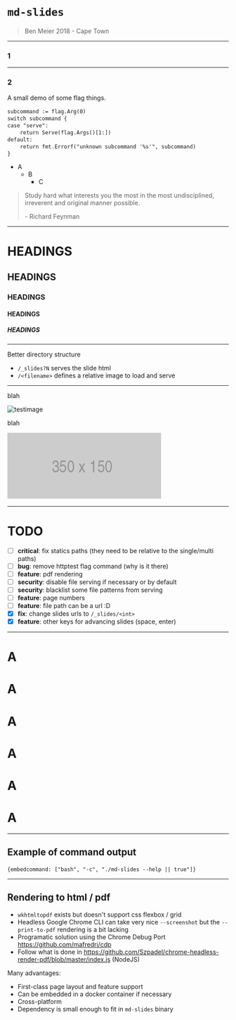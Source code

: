 <meta valign="bottom" halign="left">

# `md-slides`

> Ben Meier 2018
> \- Cape Town

---

### 1

---

### 2

A small demo of some flag things.

```
subcommand := flag.Arg(0)
switch subcommand {
case "serve":
    return Serve(flag.Args()[1:])
default:
    return fmt.Errorf("unknown subcommand '%s'", subcommand)
}
```

- A
  - B
    - C

> Study hard what interests you the most in the most undisciplined, irreverent and original manner possible.
> <footer>- Richard Feynman</footer>

---

# HEADINGS
## HEADINGS
### HEADINGS
#### HEADINGS
##### HEADINGS

---

Better directory structure

- `/_slides?N` serves the slide html
- `/<filename>` defines a relative image to load and serve

---

blah

![testimage](http://via.placeholder.com/450x350)

blah

![testimage](./testimage.png)

---

# TODO

- [ ] **critical**: fix statics paths (they need to be relative to the single/multi paths)
- [ ] **bug**: remove httptest flag command (why is it there)
- [ ] **feature**: pdf rendering
- [ ] **security**: disable file serving if necessary or by default
- [ ] **security**: blacklist some file patterns from serving
- [ ] **feature**: page numbers
- [ ] **feature**: file path can be a url :D
- [x] **fix**: change slides urls to `/_slides/<int>`
- [x] **feature**: other keys for advancing slides (space, enter)

---

# A
# A
# A
# A
# A
# A

---

## Example of command output

```
{embedcommand: ["bash", "-c", "./md-slides --help || true"]}
```

---

## Rendering to html / pdf

- `wkhtmltopdf` exists but doesn't support css flexbox / grid
- Headless Google Chrome CLI can take very nice `--screenshot` but the `--print-to-pdf` rendering is a bit lacking
- Programatic solution using the Chrome Debug Port https://github.com/mafredri/cdp
- Follow what is done in https://github.com/Szpadel/chrome-headless-render-pdf/blob/master/index.js (NodeJS)

Many advantages:

- First-class page layout and feature support
- Can be embedded in a docker container if necessary
- Cross-platform
- Dependency is small enough to fit in `md-slides` binary
